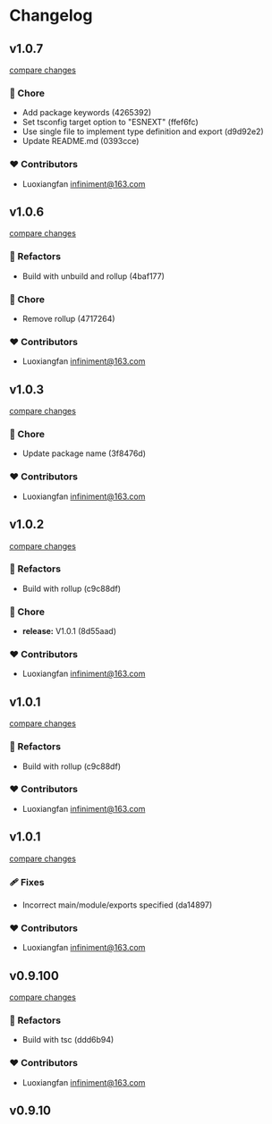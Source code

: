 # Changelog


## v1.0.7

[compare changes](https://git+git@github.com/luoxiangfan/vue3-clipboard/compare/v1.0.6...v1.0.7)

### 🏡 Chore

- Add package keywords (4265392)
- Set tsconfig target option to "ESNEXT" (ffef6fc)
- Use single file to implement type definition and export (d9d92e2)
- Update README.md (0393cce)

### ❤️ Contributors

- Luoxiangfan <infiniment@163.com>

## v1.0.6

[compare changes](https://git+git@github.com/luoxiangfan/vue3-clipboard/compare/v1.0.3...v1.0.6)

### 💅 Refactors

- Build with unbuild and rollup (4baf177)

### 🏡 Chore

- Remove rollup (4717264)

### ❤️ Contributors

- Luoxiangfan <infiniment@163.com>

## v1.0.3

[compare changes](https://git+git@github.com/luoxiangfan/vue3-clipboard/compare/v1.0.2...v1.0.3)

### 🏡 Chore

- Update package name (3f8476d)

### ❤️ Contributors

- Luoxiangfan <infiniment@163.com>

## v1.0.2

[compare changes](https://git+git@github.com/luoxiangfan/vue3-clipboard/compare/v1.0.1...v1.0.2)

### 💅 Refactors

- Build with rollup (c9c88df)

### 🏡 Chore

- **release:** V1.0.1 (8d55aad)

### ❤️ Contributors

- Luoxiangfan <infiniment@163.com>

## v1.0.1

[compare changes](https://git+git@github.com/luoxiangfan/vue3-clipboard/compare/v1.0.1...v1.0.1)

### 💅 Refactors

- Build with rollup (c9c88df)

### ❤️ Contributors

- Luoxiangfan <infiniment@163.com>

## v1.0.1

[compare changes](https://git+git@github.com/luoxiangfan/vue3-clipboard/compare/v0.9.100...v1.0.1)

### 🩹 Fixes

- Incorrect main/module/exports specified (da14897)

### ❤️ Contributors

- Luoxiangfan <infiniment@163.com>

## v0.9.100

[compare changes](https://git+git@github.com/luoxiangfan/vue3-clipboard/compare/v0.9.10...v0.9.100)

### 💅 Refactors

- Build with tsc (ddd6b94)

### ❤️ Contributors

- Luoxiangfan <infiniment@163.com>

## v0.9.10

